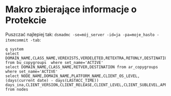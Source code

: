 # Makro zbierające informacje o Protekcie

Puszczać najlepiej tak: `dsmadmc -se=mój_server -id=ja -pa=moje_hasło -itemcommit -tab`:

```
q system
select DOMAIN_NAME,CLASS_NAME,VEREXISTS,VERDELETED,RETEXTRA,RETONLY,DESTINATION from bu_copygroups  where set_name='ACTIVE'
select DOMAIN_NAME,CLASS_NAME,RETVER,DESTINATION from ar_copygroups where set_name='ACTIVE'
select NODE_NAME,DOMAIN_NAME,PLATFORM_NAME,CLIENT_OS_LEVEL,(days(current date) - days(LASTACC_TIME)) days_ina,CLIENT_VERSION,CLIENT_RELEASE,CLIENT_LEVEL,CLIENT_SUBLEVEL,APPLICATION_VERSION,APPLICATION_RELEASE,APPLICATION_LEVEL,APPLICATION_SUBLEVEL from nodes
```